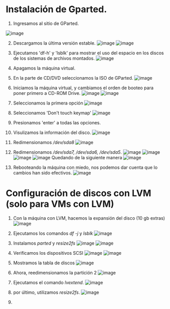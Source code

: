 # Instalación de Gparted.
1. Ingresamos al sitio de GParted.

![image](https://github.com/user-attachments/assets/f1d02ddc-d4f9-461a-82e3-f8f77b618e24)

2. Descargamos la última versión estable.
![image](https://github.com/user-attachments/assets/7ae24b04-d8ed-4168-98ae-a643b3d82cdf)
![image](https://github.com/user-attachments/assets/c11b7090-9a3b-4ef4-a1a8-b7792659bdf1)

3. Ejecutamos 'df-h' y 'lsblk' para mostrar el uso del espacio en los discos de los sistemas de archivos montados.
![image](https://github.com/user-attachments/assets/0cda48e8-7383-4e45-95d9-cb0e9dba81ac)

4. Apagamos la máquina virtual.
5. En la parte de CD/DVD seleccionamos la ISO de GParted.
![image](https://github.com/user-attachments/assets/2ead749d-b191-46e8-b007-0c25b5bc3800)

6. Iniciamos la máquina virtual, y cambiamos el orden de booteo para poner primero a CD-ROM Drive.
   ![image](https://github.com/user-attachments/assets/f2294ae0-cf9e-42cb-a2bb-c50e686aaf1e)
   ![image](https://github.com/user-attachments/assets/6b45d2c4-85dc-4a81-84d0-7d22066f41cd)


7. Seleccionamos la primera opción
![image](https://github.com/user-attachments/assets/d7bdcfa2-7103-49bd-9f24-e276975f5a30)

8. Seleccionamos 'Don't touch keymap'
![image](https://github.com/user-attachments/assets/f5e5bf99-3523-4d16-8940-10a6a6bdb47c)

9. Presionamos 'enter' a todas las opciones.

10. Visulizamos la información del disco.
![image](https://github.com/user-attachments/assets/f7df9f18-d91a-4b1b-9ee4-2a05bbe4ff71)

11. Redimensionamos _/dev/sda8_
![image](https://github.com/user-attachments/assets/b6d43351-6040-4b5b-8649-1e4a314b4d1e)

12. Redimensionamos _/dev/sda7, /dev/sda6, /dev/sda5_.
![image](https://github.com/user-attachments/assets/ee592ae9-350a-45a5-9a28-767bf89c63cc)
![image](https://github.com/user-attachments/assets/2e44b51b-7d09-4643-af36-1c70c8a640fd)
![image](https://github.com/user-attachments/assets/79fa734f-67f0-41bd-85f2-232a96b87255)
![image](https://github.com/user-attachments/assets/c510e554-dbf0-4d94-a4c7-86deebe904d3)
Quedando de la siguiente manera
![image](https://github.com/user-attachments/assets/ba4866a8-295a-4ad2-9a40-c6d5311b894c)
13. Rebooteando la máquina con miedo, nos podemos dar cuenta que lo cambios han sido efectivos.
![image](https://github.com/user-attachments/assets/ae13af06-6f27-4c7e-9a76-d1210fbf2d87)

# Configuración de discos con LVM (solo para VMs con LVM)
1. Con la máquina con LVM, hacemos la expansión del disco (10 gb extras)
![image](https://github.com/user-attachments/assets/42691e96-11cf-4a5e-ac61-d17e93f443d2)

2. Ejecutamos los comandos _df -j_ y _lsblk_
![image](https://github.com/user-attachments/assets/5996e646-0041-4f6c-8c17-3b8619f09a7d)

3. Instalamos _parted_ y _resize2fs_ 
![image](https://github.com/user-attachments/assets/6e444376-8758-4c01-9518-6278c5d0e0b1)
![image](https://github.com/user-attachments/assets/8503da3e-68ee-4da5-aabd-28597822350c)
4. Verificamos los dispositivos SCSI
![image](https://github.com/user-attachments/assets/080aab8c-ff7b-460f-aae6-ecb8aa221135)
![image](https://github.com/user-attachments/assets/4d114173-c3c2-4377-af3a-231d603acbcf)


6. Mostramos la tabla de discos
![image](https://github.com/user-attachments/assets/9921d590-02ee-45c6-8115-e76f9b9f6d15)

7. Ahora, reedimensionamos la partición 2
![image](https://github.com/user-attachments/assets/8af37bf7-d89a-47c9-94c3-5926aaf2d05a)

8. Ejecutamos el comando _lvextend_.
![image](https://github.com/user-attachments/assets/1eb250b9-0c3f-412b-8f45-fbf55044d82d)

9. por último, utilizamos _resize2fs_.
![image](https://github.com/user-attachments/assets/878cbad0-a968-400c-96b7-7695602027a9)

10. 
